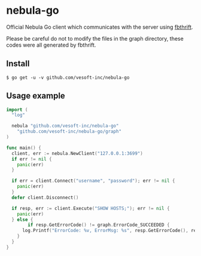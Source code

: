 # nebula-go

Official Nebula Go client which communicates with the server using [fbthrift](https://github.com/facebook/fbthrift/).

Please be careful do not to modify the files in the graph directory, these codes were all generated by fbthrift.

## Install

```shell
$ go get -u -v github.com/vesoft-inc/nebula-go
```

## Usage example

```go
import (
  "log"

  nebula "github.com/vesoft-inc/nebula-go"
	"github.com/vesoft-inc/nebula-go/graph"
)

func main() {
  client, err := nebula.NewClient("127.0.0.1:3699")
  if err != nil {
    panic(err)
  }

  if err = client.Connect("username", "password"); err != nil {
    panic(err)
  }
  defer client.Disconnect()

  if resp, err := client.Execute("SHOW HOSTS;"); err != nil {
    panic(err)
  } else {
		if resp.GetErrorCode() != graph.ErrorCode_SUCCEEDED {
      log.Printf("ErrorCode: %v, ErrorMsg: %s", resp.GetErrorCode(), resp.GetErrorMsg())
    }
  }
}
```

